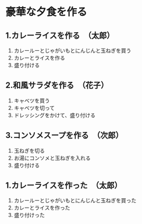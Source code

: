 # 豪華な夕食を作る
## 1.カレーライスを作る　（太郎）
1. カレールーとじゃがいもとにんじんと玉ねぎを買う
2. カレーとライスを作る
3. 盛り付ける
## 2.和風サラダを作る　（花子）
1. キャベツを買う
2. キャベツを切って
3. ドレッシングをかけて、盛り付ける
## 3.コンソメスープを作る　（次郎）
1. 玉ねぎを切る
2. お湯にコンソメと玉ねぎを入れる
3. 盛り付ける

## 1.カレーライスを作った　（太郎）
1. カレールーとじゃがいもとにんじんと玉ねぎを買った
2. カレーとライスを作った
3. 盛り付けった